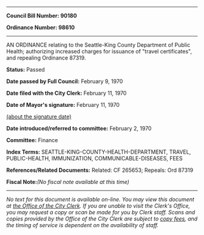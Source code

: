 

********

**Council Bill Number: 90180**
   
**Ordinance Number: 98610**
********

 AN ORDINANCE relating to the Seattle-King County Department of Public Health; authorizing increased charges for issuance of "travel certificates", and repealing Ordinance 87319.

**Status:** Passed
   
**Date passed by Full Council:** February 9, 1970
   
**Date filed with the City Clerk:** February 11, 1970
   
**Date of Mayor's signature:** February 11, 1970
   
[(about the signature date)](/~public/approvaldate.htm)
   
   
   
**Date introduced/referred to committee:** February 2, 1970
   
**Committee:** Finance
   
   
**Index Terms:** SEATTLE-KING-COUNTY-HEALTH-DEPARTMENT, TRAVEL, PUBLIC-HEALTH, IMMUNIZATION, COMMUNICABLE-DISEASES, FEES

**References/Related Documents:** Related: CF 265653; Repeals: Ord 87319

**Fiscal Note:**_(No fiscal note available at this time)_
********

_No text for this document is available on-line. You may view this document at [the Office of the City Clerk](http://www.seattle.gov/leg/clerk/contactUs.htm). If you are unable to visit the Clerk's Office, you may request a copy or scan be made for you by Clerk staff. Scans and copies provided by the Office of the City Clerk are subject to [copy fees](http://clerk.seattle.gov/~public/clerkfees.htm), and the timing of service is dependent on the availability of staff._

